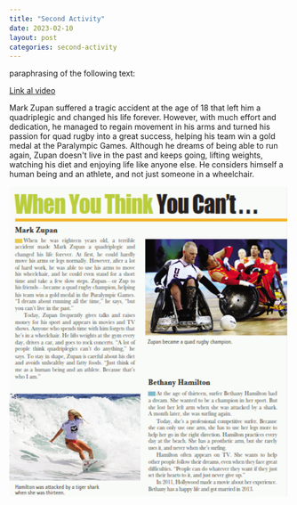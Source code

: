 ```yaml
---
title: "Second Activity"
date: 2023-02-10
layout: post
categories: second-activity
---
```


paraphrasing of the following text:

[Link al video]()

Mark Zupan suffered a tragic accident at the age of 18 that left him a quadriplegic and changed his life forever. However, with much effort and dedication, he managed to regain movement in his arms and turned his passion for quad rugby into a great success, helping his team win a gold medal at the Paralympic Games. Although he dreams of being able to run again, Zupan doesn't live in the past and keeps going, lifting weights, watching his diet and enjoying life like anyone else. He considers himself a human being and an athlete, and not just someone in a wheelchair.

<!-- Mark Zupan sufrió un trágico accidente a los 18 años que lo dejó tetrapléjico y cambió su vida para siempre. Sin embargo, con mucho esfuerzo y dedicación, logró recuperar el movimiento de sus brazos y convirtió su pasión por el quad rugby en un gran éxito, ayudando a su equipo a ganar una medalla de oro en los Juegos Paralímpicos. Aunque sueña con poder correr de nuevo, Zupan no vive en el pasado y sigue adelante, levantando pesas, cuidando su dieta y disfrutando de la vida como cualquier otra persona. Él se considera un ser humano y atleta, y no solo alguien en silla de ruedas. -->

<img src="../assets/img/palafraseo.png" alt="second-activity" width="500"/>

